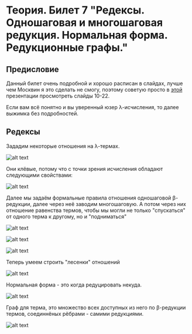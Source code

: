 # Теория. Билет 7 "Редексы. Одношаговая и многошаговая редукция. Нормальная форма. Редукционные графы."

## Предисловие

Данный билет очень подробной и хорошо расписан в слайдах, лучше чем Москвин я это сделать не смогу, поэтому советую просто в [этой](https://wiki.compscicenter.ru/images/9/9f/Fpc02HSE2021.pdf) презентации просмотреть слайды 10-22.


Если вам всё понятно и вы уверенный юзер λ-исчисления, то далее выжимка без подробностей.

## Редексы

Зададим некоторые отношения на λ-термах. 


![alt text](https://ie.wampi.ru/2021/12/24/7_1.jpg)

Они клёвые, потому что с точки зрения исчисления обладают следующими свойствами:

![alt text](https://ie.wampi.ru/2021/12/24/7_2.jpg)

Далее мы задаём формальные правила отношения одношаговой β-редукции, далее через неё заводим многошаговую. А потом через них отношение равенства термов, чтобы мы могли не только "спускаться" от одного терма к другому, но и "подниматься"

![alt text](https://ie.wampi.ru/2021/12/24/7_3.jpg)

![alt text](https://ie.wampi.ru/2021/12/24/7_4.jpg)

![alt text](https://ie.wampi.ru/2021/12/24/7_5.jpg)

Теперь умеем строить "лесенки" отношений

![alt text](https://ie.wampi.ru/2021/12/24/7_6.jpg)

Нормальная форма - это когда редуцировать некуда.

![alt text](https://ie.wampi.ru/2021/12/24/7_7.jpg)

Граф для терма, это множество всех доступных из него по β-редукции термов, соединнёных рёбрами - самими редукциями.

![alt text](https://ie.wampi.ru/2021/12/24/7_8.jpg)
